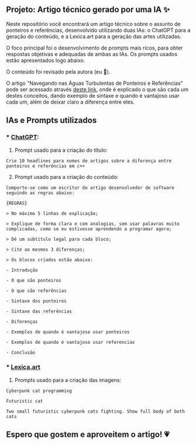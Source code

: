 ## Projeto: Artigo técnico gerado por uma IA ✨

Neste repositório você encontrará um artigo técnico sobre o assunto de ponteiros e referências, desenvolvido utilizando duas IAs: o ChatGPT para a geração do conteúdo, e a Lexica.art para a geração das artes utilizadas.

O foco principal foi o desenvolvimento de prompts mais ricos, para obter respostas objetivas e adequadas de ambas as IAs. Os prompts usados estão apresentados logo abaixo.

O conteúdo foi revisado pela autora (eu 🙈).

O artigo "Navegando nas Águas Turbulentas de Ponteiros e Referências" pode ser acessado através [deste link](https://web.dio.me/articles/navegando-nas-aguas-turbulentas-de-ponteiros-e-referencias?back=%2Farticles&page=1&order=oldest), onde é explicado o que são cada um destes conceitos, dando exemplo de sintaxe e quando é vantajoso usar cada um, além de deixar claro a diferença entre eles.

## IAs e Prompts utilizados

### * [ChatGPT](https://chat.openai.com/):

1. Prompt usado para a criação do título:

```Crie 10 headlines para nomes de artigos sobre a diferença entre ponteiros e referências em c++```

2. Prompt usado para a criação do conteúdo:

```Comporte-se como um escritor de artigo desenvolvedor de software seguindo as regras abaixo:```

```{REGRAS}```

```> No máximo 5 linhas de explicação;```

```> Explique de forma clara e com analogias, sem usar palavras muito complicadas, como se eu estivesse aprendendo a programar agora;```

```> Dê um subtítulo legal para cada bloco;```

```> Cite ao mesmos 3 diferenças;```

```> Os blocos criados estão abaixo:```

```- Introdução```

```- O que são ponteiros```

```- O que são referências```

```- Sintaxe dos ponteiros```

```- Sintaxe das referências```

```- Diferenças```

```- Exemplos de quando é vantajoso usar ponteiros```

```- Exemplos de quando é vantajoso usar referencias```

```- Conclusão```


### * [Lexica.art](https://lexica.art)

1. Prompts usado para a criação das imagens:

```Cyberpunk cat programming```

```Futuristic cat```

```Two small futuristic cyberpunk cats fighting. Show full body of both cats```


## Espero que gostem e aproveitem o artigo! &#128151;
